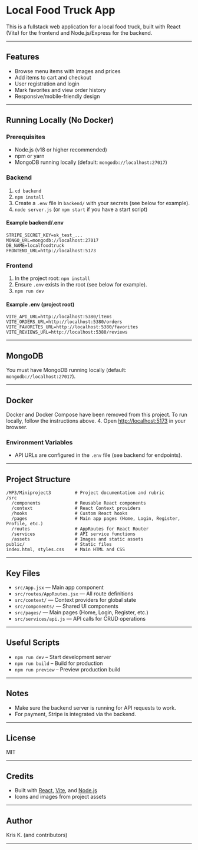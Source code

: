 # Local Food Truck App

This is a fullstack web application for a local food truck, built with React (Vite) for the frontend and Node.js/Express for the backend.

---

## Features

- Browse menu items with images and prices
- Add items to cart and checkout
- User registration and login
- Mark favorites and view order history
- Responsive/mobile-friendly design

---

## Running Locally (No Docker)

### Prerequisites
- Node.js (v18 or higher recommended)
- npm or yarn
- MongoDB running locally (default: `mongodb://localhost:27017`)

### Backend
1. `cd backend`
2. `npm install`
3. Create a `.env` file in `backend/` with your secrets (see below for example).
4. `node server.js` (or `npm start` if you have a start script)

#### Example backend/.env
```
STRIPE_SECRET_KEY=sk_test_...
MONGO_URL=mongodb://localhost:27017
DB_NAME=localfoodtruck
FRONTEND_URL=http://localhost:5173
```

### Frontend
1. In the project root: `npm install`
2. Ensure `.env` exists in the root (see below for example).
3. `npm run dev`

#### Example .env (project root)
```
VITE_API_URL=http://localhost:5380/items
VITE_ORDERS_URL=http://localhost:5380/orders
VITE_FAVORITES_URL=http://localhost:5380/favorites
VITE_REVIEWS_URL=http://localhost:5380/reviews
```

---

## MongoDB
You must have MongoDB running locally (default: `mongodb://localhost:27017`).

---

## Docker
Docker and Docker Compose have been removed from this project. To run locally, follow the instructions above.
4. Open [http://localhost:5173](http://localhost:5173) in your browser.

### Environment Variables
- API URLs are configured in the `.env` file (see backend for endpoints).

---

## Project Structure

```
/MP3/Miniproject3         # Project documentation and rubric
/src
  /components             # Reusable React components
  /context                # React Context providers
  /hooks                  # Custom React hooks
  /pages                  # Main app pages (Home, Login, Register, Profile, etc.)
  /routes                 # AppRoutes for React Router
  /services               # API service functions
  /assets                 # Images and static assets
public/                   # Static files
index.html, styles.css    # Main HTML and CSS
```

---

## Key Files
- `src/App.jsx` — Main app component
- `src/routes/AppRoutes.jsx` — All route definitions
- `src/context/` — Context providers for global state
- `src/components/` — Shared UI components
- `src/pages/` — Main pages (Home, Login, Register, etc.)
- `src/services/api.js` — API calls for CRUD operations

---

## Useful Scripts
- `npm run dev` – Start development server
- `npm run build` – Build for production
- `npm run preview` – Preview production build

---

## Notes
- Make sure the backend server is running for API requests to work.
- For payment, Stripe is integrated via the backend.

---

## License
MIT

---

## Credits
- Built with [React](https://react.dev/), [Vite](https://vitejs.dev/), and [Node.js](https://nodejs.org/)
- Icons and images from project assets

---

## Author
Kris K. (and contributors)

---
